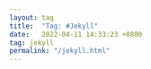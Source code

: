 ```yaml
---
layout: tag
title:  "Tag: #Jekyll"
date:   2022-04-11 14:33:23 +0800
tag: jekyll
permalink: "/jekyll.html"
---
```


